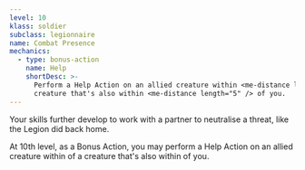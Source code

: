```yaml
---
level: 10
klass: soldier
subclass: legionnaire
name: Combat Presence
mechanics:
  - type: bonus-action
    name: Help
    shortDesc: >-
      Perform a Help Action on an allied creature within <me-distance length="5" /> of a
      creature that's also within <me-distance length="5" /> of you.
---
```

Your skills further develop to work with a partner to neutralise a threat, like the Legion did back home.

At 10th level, as a Bonus Action, you may perform a Help Action on an allied creature within <me-distance length="5" /> of a
creature that's also within <me-distance length="5" /> of you.
